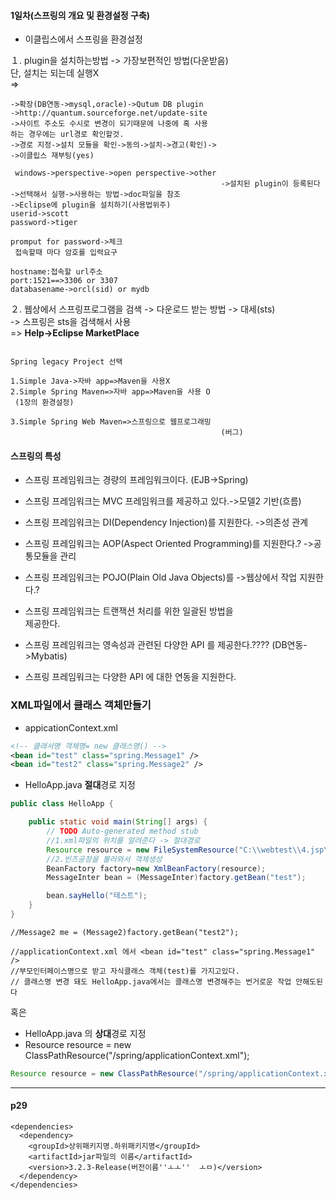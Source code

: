 #### 1일차(스프링의 개요 및 환경설정 구축)

-	이클립스에서 스프링을 환경설정

１. plugin을 설치하는방법 -> 가장보편적인 방법(다운받음)<br> 단, 설치는 되는데 실행X<br> =>

```
->확장(DB연동->mysql,oracle)->Qutum DB plugin
->http://quantum.sourceforge.net/update-site
->사이트 주소도 수시로 변경이 되기때문에 나중에 혹 사용
하는 경우에는 url경로 확인할것.
->경로 지정->설치 모듈을 확인->동의->설치->경고(확인)->
->이클립스 재부팅(yes)

 windows->perspective->open perspective->other
                                               ->설치된 plugin이 등록된다
->선택해서 실행->사용하는 방법->doc파일을 참조
->Eclipse에 plugin을 설치하기(사용법위주)
userid->scott
password->tiger

promput for password->체크
 접속할때 마다 암호를 입력요구

hostname:접속할 url주소
port:1521==>3306 or 3307
databasename->orcl(sid) or mydb

```

２. 웹상에서 스프링프로그램을 검색 -> 다운로드 받는 방법 -> 대세(sts) <br> -> 스프링은 sts을 검색해서 사용 <br> => **Help->Eclipse MarketPlace**

```

Spring legacy Project 선택

1.Simple Java->자바 app=>Maven을 사용X
2.Simple Spring Maven=>자바 app=>Maven을 사용 O
 (1장의 환경설정)

3.Simple Spring Web Maven=>스프링으로 웹프로그래밍
                                               (버그)
```

#### 스프링의 특성

-	스프링 프레임워크는 경량의 프레임워크이다. (EJB->Spring)
-	스프링 프레임워크는 MVC 프레임워크를 제공하고 있다.->모델2 기반(흐름)

-	스프링 프레임워크는 DI(Dependency Injection)를 지원한다. ->의존성 관계

-	스프링 프레임워크는 AOP(Aspect Oriented Programming)를 지원한다.? ->공통모듈을 관리

-	스프링 프레임워크는 POJO(Plain Old Java Objects)를 ->웹상에서 작업 지원한다.?

-	스프링 프레임워크는 트랜잭션 처리를 위한 일괄된 방법을  
	제공한다.

-	스프링 프레임워크는 영속성과 관련된 다양한 API 를 제공한다.???? (DB연동->Mybatis)

-	스프링 프레임워크는 다양한 API 에 대한 연동을 지원한다.

### XML파일에서 클래스 객체만들기

<beans> <bean id="객체를 구분하는 인자" class="패키지명.클래스명" /></beans>

-	appicationContext.xml

```xml
<!-- 클래서명 객체명= new 클래스명() -->
<bean id="test" class="spring.Message1" />
<bean id="test2" class="spring.Message2" />
```

-	HelloApp.java **절대**경로 지정

```java
public class HelloApp {

	public static void main(String[] args) {
		// TODO Auto-generated method stub
		//1.xml파일의 위치를 알려준다 -> 절대경로
		Resource resource = new FileSystemResource("C:\\webtest\\4.jsp\\sou\\springTest\\src\\spring\\appilcationContext.xml");
		//2.빈즈공장을 불러와서 객체생성
		BeanFactory factory=new XmlBeanFactory(resource);
		MessageInter bean = (MessageInter)factory.getBean("test");

		bean.sayHello("테스트");
	}
}
```

```
//Message2 me = (Message2)factory.getBean("test2");

//applicationContext.xml 에서 <bean id="test" class="spring.Message1" />
//부모인터페이스명으로 받고 자식클래스 객체(test)를 가지고있다.
// 클래스명 변경 돼도 HelloApp.java에서는 클래스명 변경해주는 번거로운 작업 안해도된다

```

혹은

-	HelloApp.java 의 **상대**경로 지정
-	 Resource resource = new ClassPathResource("/spring/applicationContext.xml");

```java
Resource resource = new ClassPathResource("/spring/applicationContext.xml");

```

---

#### p29

```
<dependencies>
  <dependency>
    <groupId>상위패키지명.하위패키지명</groupId>
    <artifactId>jar파일의 이름</artifactId>
    <version>3.2.3-Release(버전이름''ㅗㅗ''  ㅗㅁ)</version>
  </dependency>
</dependencies>
```

